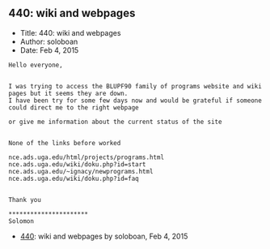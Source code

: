 ## 440: wiki and webpages

- Title: 440: wiki and webpages
- Author: soloboan
- Date: Feb 4, 2015
```
Hello everyone,


I was trying to access the BLUPF90 family of programs website and wiki pages but it seems they are down.
I have been try for some few days now and would be grateful if someone could direct me to the right webpage 

or give me information about the current status of the site


None of the links before worked

nce.ads.uga.edu/html/projects/programs.html
nce.ads.uga.edu/wiki/doku.php?id=start
nce.ads.uga.edu/~ignacy/newprograms.html
nce.ads.uga.edu/wiki/doku.php?id=faq


Thank you

**********************
Solomon 
```

- [440](0440.md): wiki and webpages by soloboan, Feb 4, 2015
